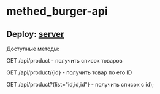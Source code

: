 # methed_burger-api
## Deploy: [server](https://methed-burger-api.onrender.com)

Доступные методы:

GET /api/product - получить список товаров

GET /api/product/{id} - получить товар по его ID

GET /api/product?{list="id,id,id"} - получить список с id);
